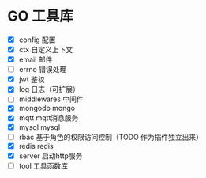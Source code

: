 # GO 工具库

- [x] config 配置
- [x] ctx 自定义上下文
- [x] email 邮件
- [ ] errno 错误处理
- [x] jwt 鉴权
- [x] log 日志（可扩展）
- [ ] middlewares 中间件
- [x] mongodb mongo
- [x] mqtt mqtt消息服务
- [x] mysql mysql
- [ ] rbac 基于角色的权限访问控制（TODO 作为插件独立出来）
- [x] redis redis
- [x] server 启动http服务
- [ ] tool 工具函数库